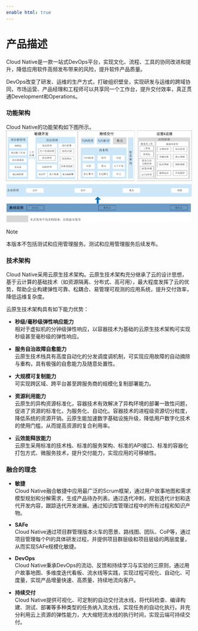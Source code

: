 ```yaml
---
enable html: true
---
```

# 产品描述

Cloud Native是一款一站式DevOps平台，实现文化、流程、工具的协同改进和提升，降低应用软件高频发布带来的风险，提升软件产品质量。

DevOps改变了研发、运维的生产方式，打破组织壁垒，实现研发与运维的跨域协同，市场运营、产品经理和工程师可以共享同一个工作台，提升交付效率，真正贯通Development和Operations。

### 功能架构
Cloud Native的功能架构如下图所示。       
 <img src="fig/功能结构-01-01-0730.png" style="zoom:50%">          
> [!NOTE]
> 本版本不包括测试和应用管理服务。测试和应用管理服务后续发布。

### 技术架构
Cloud Native采用云原生技术架构。云原生技术架构充分继承了云的设计思想，基于云计算的基础技术（如资源隔离、分布式、高可用），最大程度发挥了云的优势，帮助企业构建弹性可靠、松耦合、易管理可观测的应用系统，提升交付效率，降低运维复杂度。

云原生技术架构具有如下能力优势：
* **秒级/毫秒级弹性响应能力**       
  相对于虚拟机的分钟级弹性响应，以容器技术为基础的云原生技术架构可实现秒级甚至毫秒级的弹性响应。
* **服务自治故障自愈能力**         
  云原生技术栈具有高度自动化的分发调度调机制，可实现应用故障的自动摘除与重构，具有极强的自愈能力及随意处置性。
  
* **大规模可复制能力**        
  可实现跨区域、跨平台甚至跨服务商的规模化复制部署能力。

* **资源利用能力**     
  云原生的异构资源标准化，容器技术有效解决了异构环境的部署一致性问题，促进了资源的标准化，为服务化、自动化。容器技术的进程级资源切分粒度，降低系统的资源开销。云原生能加速数字基础设施升级，降低用户数字化技术的使用门槛，从而提高资源的复合利用率。

* **云效能释放能力**       
  云原生采用标准的技术栈、标准的服务架构、标准的API接口、标准的容器化打包方式、微服务技术，提升交付能力，实现应用的可移植性。

### 融合的理念
* **敏捷**      
    Cloud Native融合敏捷中应用最广泛的Scrum框架，通过用户故事地图和需求模型规划和分解需求，生成产品待办列表。通过迭代冲刺，规划迭代计划和迭代开发内容，跟踪迭代开发进展。通过知识库管理过程中的所有过程和知识产物。
    
* **SAFe**       
    Cloud Native通过项目群管理版本火车的愿景、路线图、团队、CoP等，通过项目管理每个PI的具体研发过程，并提供项目群层级和项目层级的两层度量，从而实现SAFe规模化敏捷。

* **DevOps**      
    Cloud Native秉承DevOps的流动、反馈和持续学习与实验的三原则，通过用户故事地图、多维度迭代看板、流水线等实践，实现过程可视化、自动化、可度量，实现产品增量快速、高质量、持续地流向客户。
    
* **持续交付**       
  Cloud Native提供可视化、可定制的自动交付流水线，将代码检查、编译构建、测试、部署等多种类型的任务纳入流水线，实现任务的自动化执行。并充分利用云上资源的弹性能力，大大缩短流水线的执行时间，实现云端可持续交付。
    
